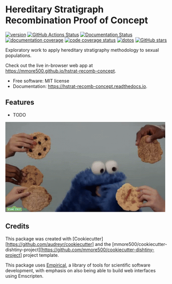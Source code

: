 
# Hereditary Stratigraph Recombination Proof of Concept


[![version](https://img.shields.io/endpoint?url=https%3A%2F%2Fmmore500.github.io%2Fhstrat-recomb-concept%2Fversion-badge.json)](https://github.com/mmore500/hstrat-recomb-concept/releases)
[![GitHub Actions Status](https://github.com/mmore500/hstrat-recomb-concept/actions/workflows/CI/badge.svg)](https://github.com/mmore500/hstrat-recomb-concept/actions/workflows/CI/)
[![Documentation Status](https://readthedocs.org/projects/hstrat-recomb-concept/badge/?version=latest)](https://hstrat-recomb-concept.readthedocs.io/en/latest/?badge=latest)
[![documentation coverage](https://img.shields.io/endpoint?url=https%3A%2F%2Fmmore500.github.io%2Fhstrat-recomb-concept%2Fdocumentation-coverage-badge.json)](https://hstrat-recomb-concept.readthedocs.io/en/latest/)
[![code coverage status](https://codecov.io/gh/mmore500/hstrat-recomb-concept/branch/master/graph/badge.svg)](https://codecov.io/gh/mmore500/hstrat-recomb-concept)
[![dotos](https://img.shields.io/endpoint?url=https%3A%2F%2Fmmore500.com%2Fhstrat-recomb-concept%2Fdoto-badge.json)](https://github.com/mmore500/hstrat-recomb-concept/search?q=todo+OR+fixme&type=)
[![GitHub stars](https://img.shields.io/github/stars/mmore500/hstrat-recomb-concept.svg?style=flat-square&logo=github&label=Stars&logoColor=white)](https://github.com/mmore500/hstrat-recomb-concept)

Exploratory work to apply hereditary stratigraphy methodology to sexual populations.

Check out the live in-browser web app at <https://mmore500.github.io/hstrat-recomb-concept>.


-   Free software: MIT license
-   Documentation: <https://hstrat-recomb-concept.readthedocs.io>.

## Features

-   TODO

![cookie monster example](docs/assets/cookie.gif)

## Credits

This package was created with [Cookiecutter][https://github.com/audreyr/cookiecutter] and the [mmore500/cookiecutter-dishtiny-project][https://github.com/mmore500/cookiecutter-dishtiny-project] project template.

This package uses [Empirical](https://github.com/devosoft/Empirical#readme), a library of tools for scientific software development, with emphasis on also being able to build web interfaces using Emscripten.
